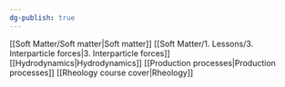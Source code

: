 ```yaml
---
dg-publish: true
---
```

[[Soft Matter/Soft matter|Soft matter]]
[[Soft Matter/1. Lessons/3. Interparticle forces|3. Interparticle forces]]
[[Hydrodynamics|Hydrodynamics]]
[[Production processes|Production processes]]
[[Rheology course cover|Rheology]]
